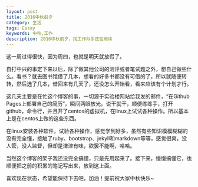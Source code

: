 ```yaml
---
layout: post
title: 2016中秋前夕
category: 生活
tags: Essay
keywords: 中秋,工作
description: 2016中秋前夕，找工作似乎还在继续
---
```


这一周过得很快，因为周四，也就是明天就放假了。


自打中兴的事定下来以后，除了做其他公司的测评或者笔试题之外，想自己做些什么。看书？就去图书馆借了几本，想看的好多书都没有可借的了，所以就随便转转，然后选了几本，借回来有几天了，还没怎么开始看，看来应该有个计划才行。

这几天主要是在忙这个博客的事，一切源于实验楼网站给我发的邮件，“在Github Pages上部署自己的简历”，瞬间两眼放光。说干就干，顺便练练手，打开github，命令行，并且开了centos的虚拟机，在linux上试试各种操作。所以基本上是在centos上做的这些东西。

在linux安装各种软件，试验各种操作，感觉学到好多，虽然有些知识模模糊糊的没有完全懂，接触了ruby、bootstrap、jekyll和markdown等等，感觉很爽，没人管，没人监督，但却是津津有味，欲罢不能啊，哈哈。

当然这个博客的架子我还没完全搞懂，只是先用起来了。接下来，慢慢搞懂它，也顺便把之前的积累的笔记写出来，放到这上面。

喜欢现在状态，希望能保持下去吧，加油！提前祝大家中秋快乐~